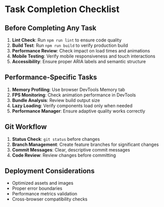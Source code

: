 # Task Completion Checklist

## Before Completing Any Task
1. **Lint Check**: Run `npm run lint` to ensure code quality
2. **Build Test**: Run `npm run build` to verify production build
3. **Performance Review**: Check impact on load times and animations
4. **Mobile Testing**: Verify mobile responsiveness and touch interactions
5. **Accessibility**: Ensure proper ARIA labels and semantic structure

## Performance-Specific Tasks
1. **Memory Profiling**: Use browser DevTools Memory tab
2. **FPS Monitoring**: Check animation performance in DevTools
3. **Bundle Analysis**: Review build output size
4. **Lazy Loading**: Verify components load only when needed
5. **Performance Manager**: Ensure adaptive quality works correctly

## Git Workflow
1. **Status Check**: `git status` before changes
2. **Branch Management**: Create feature branches for significant changes
3. **Commit Messages**: Clear, descriptive commit messages
4. **Code Review**: Review changes before committing

## Deployment Considerations
- Optimized assets and images
- Proper error boundaries
- Performance metrics validation
- Cross-browser compatibility checks